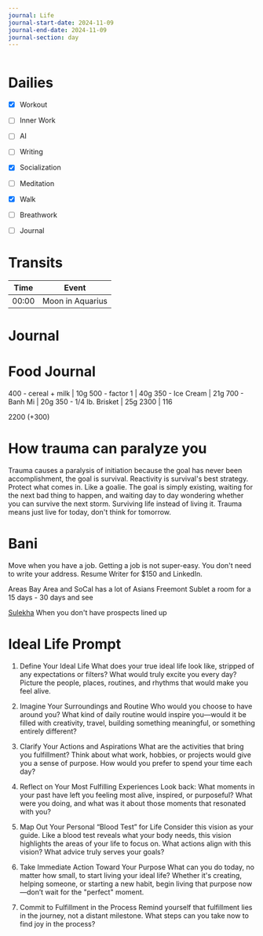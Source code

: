 ```yaml
---
journal: Life
journal-start-date: 2024-11-09
journal-end-date: 2024-11-09
journal-section: day
---
```


```calendar-nav
```

# Dailies

- [x] Workout
- [ ] Inner Work
- [ ] AI
- [ ] Writing
- [x] Socialization
- [ ] Meditation
- [x] Walk
- [ ] Breathwork
- [ ] Journal


# Transits

| Time | Event |
|------|-------|
| 00:00 | Moon in Aquarius |



# Journal

# Food Journal
400 - cereal + milk | 10g
500 - factor 1 | 40g
350 - Ice Cream | 21g
700 - Banh Mi | 20g
350 - 1/4 lb. Brisket | 25g
2300 | 116




2200 (+300)


# How trauma can paralyze you
Trauma causes a paralysis of initiation because the goal has never been accomplishment, the goal is survival. Reactivity is survival's best strategy. Protect what comes in. Like a goalie. The goal is simply existing, waiting for the next bad thing to happen, and waiting day to day wondering whether you can survive the next storm.  Surviving life instead of living it. Trauma means just live for today, don't think for tomorrow.


# Bani
Move when you have a job. Getting a job is not super-easy. 
You don't need to write your address.
Resume Writer for $150 and LinkedIn. 

Areas
Bay Area and SoCal has a lot of Asians
Freemont 
Sublet a room for a 15 days - 30 days and see

[Sulekha](https://indianroommates.sulekha.com/rentals)
When you don't have prospects lined up

# Ideal Life Prompt

1. Define Your Ideal Life
What does your true ideal life look like, stripped of any expectations or filters? What would truly excite you every day? Picture the people, places, routines, and rhythms that would make you feel alive.


2. Imagine Your Surroundings and Routine
Who would you choose to have around you? What kind of daily routine would inspire you—would it be filled with creativity, travel, building something meaningful, or something entirely different?


3. Clarify Your Actions and Aspirations
What are the activities that bring you fulfillment? Think about what work, hobbies, or projects would give you a sense of purpose. How would you prefer to spend your time each day?


4. Reflect on Your Most Fulfilling Experiences
Look back: What moments in your past have left you feeling most alive, inspired, or purposeful? What were you doing, and what was it about those moments that resonated with you?


5. Map Out Your Personal “Blood Test” for Life
Consider this vision as your guide. Like a blood test reveals what your body needs, this vision highlights the areas of your life to focus on. What actions align with this vision? What advice truly serves your goals?


6. Take Immediate Action Toward Your Purpose
What can you do today, no matter how small, to start living your ideal life? Whether it's creating, helping someone, or starting a new habit, begin living that purpose now—don’t wait for the "perfect" moment.


7. Commit to Fulfillment in the Process
Remind yourself that fulfillment lies in the journey, not a distant milestone. What steps can you take now to find joy in the process?



